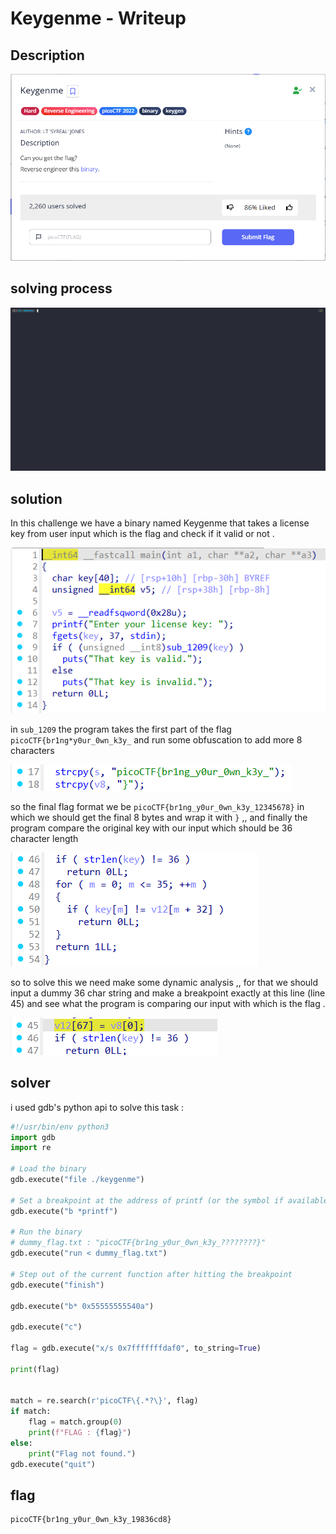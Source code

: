 # Keygenme - Writeup

## Description

![Alt text](img/1.png)

## solving process

![Alt text](gif/Keygenme.gif)

## solution

In this challenge we have a binary named Keygenme that takes a license key from user input which is the flag and check if it valid or not .

![Alt text](img/2.png)

in `sub_1209` the program takes the first part of the flag `picoCTF{br1ng*y0ur_0wn_k3y_` and run some obfuscation to add more 8 characters

![Alt text](img/3.png)

so the final flag format we be `picoCTF{br1ng_y0ur_0wn_k3y_12345678}` in which we should get the final 8 bytes and wrap it with `}` ,, and finally the program compare the original key with our input which should be 36 character length

![Alt text](img/4.png)

so to solve this we need make some dynamic analysis ,, for that we should input a dummy 36 char string and make a breakpoint exactly at this line (line 45) and see what the program is comparing our input with which is the flag .

![Alt text](img/5.png)

## solver

i used gdb's python api to solve this task :

```python
#!/usr/bin/env python3
import gdb
import re

# Load the binary
gdb.execute("file ./keygenme")

# Set a breakpoint at the address of printf (or the symbol if available)
gdb.execute("b *printf")

# Run the binary
# dummy_flag.txt : "picoCTF{br1ng_y0ur_0wn_k3y_????????}"
gdb.execute("run < dummy_flag.txt")

# Step out of the current function after hitting the breakpoint
gdb.execute("finish")

gdb.execute("b* 0x55555555540a")

gdb.execute("c")

flag = gdb.execute("x/s 0x7fffffffdaf0", to_string=True)

print(flag)


match = re.search(r'picoCTF\{.*?\}', flag)
if match:
    flag = match.group(0)
    print(f"FLAG : {flag}")
else:
    print("Flag not found.")
gdb.execute("quit")
```

## flag

```
picoCTF{br1ng_y0ur_0wn_k3y_19836cd8}
```
